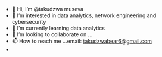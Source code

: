 - 👋 Hi, I’m @takudzwa museva
- 👀 I’m interested in data analytics, network engineering and cybersecurity
- 🌱 I’m currently learning data analytics
- 💞️ I’m looking to collaborate on ...
- 📫 How to reach me ...email: takudzwabear6@gmail.com
- 

<!---
takudzwaforbes22/takudzwaforbes22 is a ✨ special ✨ repository because its `README.md` (this file) appears on your GitHub profile.
You can click the Preview link to take a look at your changes.
--->
